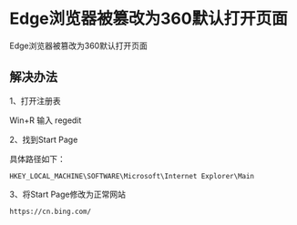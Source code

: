 # Edge浏览器被篡改为360默认打开页面

Edge浏览器被篡改为360默认打开页面

## 解决办法

1、打开注册表

Win+R  输入 regedit 

2、找到Start Page

具体路径如下：

```
HKEY_LOCAL_MACHINE\SOFTWARE\Microsoft\Internet Explorer\Main
```

3、将Start Page修改为正常网站

```
https://cn.bing.com/
```

